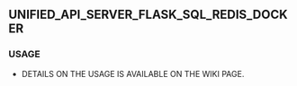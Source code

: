 ## UNIFIED_API_SERVER_FLASK_SQL_REDIS_DOCKER


### USAGE
* DETAILS ON THE USAGE IS AVAILABLE ON THE WIKI PAGE.